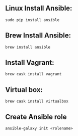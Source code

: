 ## Linux Install Ansible:
``` 
sudo pip install ansible
```
## Brew Install Ansible:
``` 
brew install ansible
```
## Install Vagrant:
```
brew cask install vagrant
```
## Virtual box:
```
brew cask install virtualbox
```

## Create Ansible role

```
ansible-galaxy init <rolename>
```

